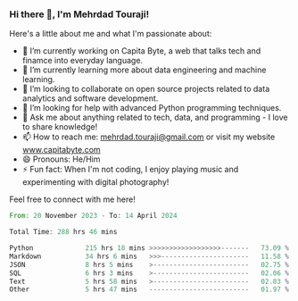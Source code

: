 ### Hi there 👋, I'm Mehrdad Touraji!


Here's a little about me and what I'm passionate about:

- 🔭 I’m currently working on Capita Byte, a web that talks tech and finamce into everyday language.
- 🌱 I’m currently learning more about data engineering and machine learning.
- 👯 I’m looking to collaborate on open source projects related to data analytics and software development.
- 🤔 I’m looking for help with advanced Python programming techniques.
- 💬 Ask me about anything related to tech, data, and programming - I love to share knowledge!
- 📫 How to reach me: mehrdad.touraji@gmail.com or visit my website www.capitabyte.com
- 😄 Pronouns: He/Him
- ⚡ Fun fact: When I'm not coding, I enjoy playing music and experimenting with digital photography!

Feel free to connect with me here!


<!--START_SECTION:waka-->

```rust
From: 20 November 2023 - To: 14 April 2024

Total Time: 288 hrs 46 mins

Python             215 hrs 18 mins >>>>>>>>>>>>>>>>>>-------   73.09 %
Markdown           34 hrs 6 mins   >>>----------------------   11.58 %
JSON               8 hrs 5 mins    >------------------------   02.75 %
SQL                6 hrs 3 mins    >------------------------   02.06 %
Text               5 hrs 58 mins   >------------------------   02.03 %
Other              5 hrs 47 mins   -------------------------   01.97 %
```

<!--END_SECTION:waka-->
